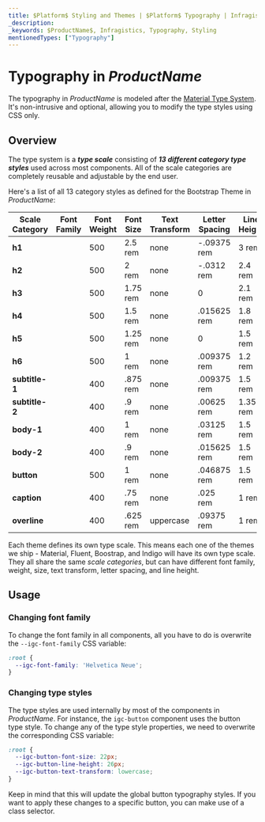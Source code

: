 ```yaml
---
title: $Platform$ Styling and Themes | $Platform$ Typography | Infragistics
_description: 
_keywords: $ProductName$, Infragistics, Typography, Styling
mentionedTypes: ["Typography"]
---
```


# Typography in $ProductName$
The typography in $ProductName$ is modeled after the [Material Type System](https://material.io/design/typography/the-type-system.html#). It's non-intrusive and optional, allowing you to modify the type styles using CSS only.

## Overview
The type system is a **_type scale_** consisting of **_13 different category type styles_** used across most components. All of the scale categories are completely reusable and adjustable by the end user.

Here's a list of all 13 category styles as defined for the Bootstrap Theme in $ProductName$:

| **Scale Category** | **Font Family** | **Font Weight** | **Font Size** | **Text Transform** | **Letter Spacing** | **Line Height** |
|--------------------|-----------------|-----------------|---------------|--------------------|--------------------|-----------------|
| **h1**             |   | 500             | 2.5 rem       | none               | -.09375 rem        | 3 rem           |
| **h2**             |   | 500             | 2 rem         | none               | -.0312 rem         | 2.4 rem         |
| **h3**             |   | 500             | 1.75 rem      | none               | 0                  | 2.1 rem         |
| **h4**             |   | 500             | 1.5 rem       | none               | .015625 rem        | 1.8 rem         |
| **h5**             |   | 500             | 1.25 rem      | none               | 0                  | 1.5 rem         |
| **h6**             |   | 500             | 1 rem         | none               | .009375 rem        | 1.2 rem         |
| **subtitle-1**     |   | 400             | .875 rem      | none               | .009375 rem        | 1.5 rem         |
| **subtitle-2**     |   | 400             | .9 rem        | none               | .00625 rem         | 1.35 rem        |
| **body-1**         |   | 400             | 1 rem         | none               | .03125 rem         | 1.5 rem         |
| **body-2**         |   | 400             | .9 rem        | none               | .015625 rem        | 1.5 rem         |
| **button**         |   | 500             | 1 rem         | none               | .046875 rem        | 1.5 rem         |
| **caption**        |   | 400             | .75 rem       | none               | .025 rem           | 1 rem           |
| **overline**       |   | 400             | .625 rem      | uppercase          | .09375 rem         | 1 rem           |

Each theme defines its own type scale. This means each one of the themes we ship - Material, Fluent, Boostrap, and Indigo will have its own type scale. They all share the same _scale categories_, but can have different font family, weight, size, text transform, letter spacing, and line height.

## Usage

### Changing font family

To change the font family in all components, all you have to do is overwrite the `--igc-font-family` CSS variable:

```css
:root {
  --igc-font-family: 'Helvetica Neue';
}
```

### Changing type styles

The type styles are used internally by most of the components in $ProductName$. For instance, the `igc-button` component uses the button type style. 
To change any of the type style properties, we need to overwrite the corresponding CSS variable:

```css
:root {
  --igc-button-font-size: 22px;
  --igc-button-line-height: 26px;
  --igc-button-text-transform: lowercase;
}
```

Keep in mind that this will update the global button typography styles. If you want to apply these changes to a specific button, you can make use of a class selector. 
